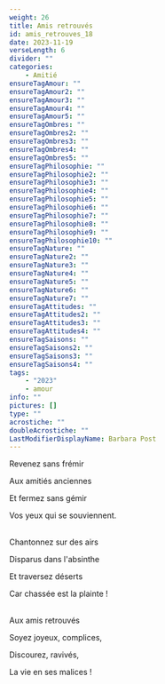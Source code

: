 ```yaml
---
weight: 26
title: Amis retrouvés
id: amis_retrouves_18
date: 2023-11-19
verseLength: 6
divider: ""
categories:
    - Amitié
ensureTagAmour: ""
ensureTagAmour2: ""
ensureTagAmour3: ""
ensureTagAmour4: ""
ensureTagAmour5: ""
ensureTagOmbres: ""
ensureTagOmbres2: ""
ensureTagOmbres3: ""
ensureTagOmbres4: ""
ensureTagOmbres5: ""
ensureTagPhilosophie: ""
ensureTagPhilosophie2: ""
ensureTagPhilosophie3: ""
ensureTagPhilosophie4: ""
ensureTagPhilosophie5: ""
ensureTagPhilosophie6: ""
ensureTagPhilosophie7: ""
ensureTagPhilosophie8: ""
ensureTagPhilosophie9: ""
ensureTagPhilosophie10: ""
ensureTagNature: ""
ensureTagNature2: ""
ensureTagNature3: ""
ensureTagNature4: ""
ensureTagNature5: ""
ensureTagNature6: ""
ensureTagNature7: ""
ensureTagAttitudes: ""
ensureTagAttitudes2: ""
ensureTagAttitudes3: ""
ensureTagAttitudes4: ""
ensureTagSaisons: ""
ensureTagSaisons2: ""
ensureTagSaisons3: ""
ensureTagSaisons4: ""
tags:
    - "2023"
    - amour
info: ""
pictures: []
type: ""
acrostiche: ""
doubleAcrostiche: ""
LastModifierDisplayName: Barbara Post
---
```

Revenez sans frémir

Aux amitiés anciennes

Et fermez sans gémir

Vos yeux qui se souviennent.

 \
Chantonnez sur des airs

Disparus dans l'absinthe

Et traversez déserts

Car chassée est la plainte !

 \
Aux amis retrouvés

Soyez joyeux, complices,

Discourez, ravivés,

La vie en ses malices !
